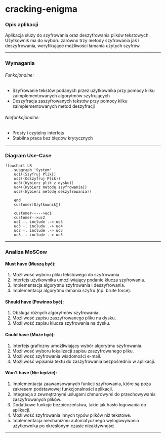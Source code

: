 # cracking-enigma

### Opis aplikacji
Aplikacja służy do szyfrowania oraz deszyfrowania plików tekstowych. Użytkownik ma do wyboru zarówno trzy metody szyfrowania jak i deszyfrowania, weryfikujące możliwości łamania użytych szyfrów.

---
### Wymagania 
###### Funkcjonalne:
- Szyfrowanie tekstów podanych przez użytkownika przy pomocy kilku zaimplementowanych algorytmów szyfrujących
- Deszyfracja zaszyfrowanych tekstów przy pomocy kilku zaimplementowanych metod deszyfracji

###### Niefunkcjonalne:
- Prosty i czytelny interfejs
- Stabilna praca bez błędów krytycznych
---
### Diagram Use-Case

```mermaid
flowchart LR
    subgraph 'System'
    uc1((Szyfruj Plik))
    uc2((Odszyfruj Plik))
    uc3((Wybierz plik z dysku))
    uc4((Wybierz metodę szyfrowania))
	uc5((Wybierz metodę deszyfrowania))

    end
    customer[Użytkownik👤]

    customer----->uc1
    customer-->uc2
    uc1 -. include .-> uc3
    uc3 -. include .-> uc4
    uc2 -. include .-> uc3
    uc3 -. include .-> uc5
```
---
### Analiza MoSCow
#### Must have (Muszą być):

1. Możliwość wyboru pliku tekstowego do szyfrowania.
2. Interfejs użytkownika umożliwiający podanie klucza szyfrowania.
3. Implementacja algorytmu szyfrowania i deszyfrowania.
4. Implementacja algorytmu łamania szyfru (np. brute force).

#### Should have (Powinno być):

1. Obsługa różnych algorytmów szyfrowania.
2. Możliwość zapisu zaszyfrowanego pliku na dysku.
3. Możliwość zapisu klucza szyfrowania na dysku.

#### Could have (Może być):

1. Interfejs graficzny umożliwiający wybór algorytmu szyfrowania.
2. Możliwość wyboru lokalizacji zapisu zaszyfrowanego pliku.
3. Możliwość szyfrowania wiadomości e-mail.
4. Możliwość wpisania textu do zaszyfrowania bezpośrednio w aplikacji.

#### Won't have (Nie będzie):

1. Implementacja zaawansowanych funkcji szyfrowania, które są poza zakresem podstawowej funkcjonalności aplikacji.
2. Integracja z zewnętrznymi usługami chmurowymi do przechowywania zaszyfrowanych plików.
3. Dodatkowe funkcje bezpieczeństwa, takie jak hasło logowania do aplikacji.
4. Możliwość szyfrowania innych typów plików niż tekstowe.
5. Implementacja mechanizmu automatycznego wylogowywania użytkownika po określonym czasie nieaktywności.
---
